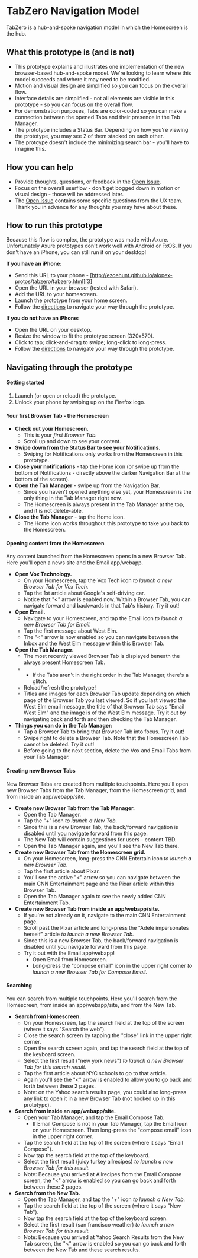 # TabZero Navigation Model

TabZero is a hub-and-spoke navigation model in which the Homescreen is the hub.


## What this prototype is (and is not)
* This prototype explains and illustrates one implementation of the new browser-based hub-and-spoke model. We're looking to learn where this model succeeds and where it may need to be modified.
* Motion and visual design are simplified so you can focus on the overall flow.
* Interface details are simplified - not all elements are visible in this prototype - so you can focus on the overall flow.
* For demonstration purposes, Tabs are color-coded so you can make a connection between the opened Tabs and their presence in the Tab Manager.
* The prototype includes a Status Bar. Depending on how you're viewing the prototype, you may see 2 of them stacked on each other.
* The protoype doesn't include the minimizing search bar - you'll have to imagine this.


## How you can help
* Provide thoughts, questions, or feedback in the [Open Issue][2].
* Focus on the overall userflow - don't get bogged down in motion or visual design - those will be addressed later.
* The [Open Issue][2] contains some specific questions from the UX team. Thank you in advance for any thoughts you may have about these. 


## How to run this prototype
Because this flow is complex, the prototype was made with Axure. Unfortunately Axure prototypes don't work well with Android or FxOS. If you don't have an iPhone, you can still run it on your desktop!

**If you have an iPhone:**
  * Send this URL to your phone - [http://ezoehunt.github.io/alopex-protos/tabzero/tabzero.html][3]
  * Open the URL in your browser (tested with Safari).
  * Add the URL to your homescreen.
  * Launch the prototype from your home screen.
  * Follow the <a href="#directions">directions</a> to navigate your way through the prototype.

**If you do not have an iPhone:** 
  * Open the URL on your desktop.
  * Resize the window to fit the prototype screen (320x570).
  * Click to tap; click-and-drag to swipe; long-click to long-press.
  * Follow the <a href="#directions">directions</a> to navigate your way through the prototype. 


## <a name="directions"></a>Navigating through the prototype

#### Getting started
1. Launch (or open or reload) the prototype.
2. Unlock your phone by swiping up on the Firefox logo.


#### Your first Browser Tab - the Homescreen
* **Check out your Homescreen.**
  * This is your *first Browser Tab.*
  * Scroll up and down to see your content.
* **Swipe down from the Status Bar to see your Notifications.**
  * Swiping for Notifications only works from the Homescreen in this prototype.
* **Close your notifications** - tap the Home icon (or swipe up from the bottom of Notifications - directly above the darker Navigation Bar at the bottom of the screen).
* **Open the Tab Manager** - swipe up from the Navigation Bar. 
  * Since you haven't opened anything else yet, your Homescreen is the only thing in the Tab Manager right now.
  * The Homescreen is always present in the Tab Manager at the top, and it is not delete-able.
* **Close the Tab Manager** - tap the Home icon.
  * The Home icon works throughout this prototype to take you back to the Homescreen.


#### Opening content from the Homescreen

Any content launched from the Homescreen opens in a new Browser Tab. Here you'll open a news site and the Email app/webapp.

* **Open Vox Technology.**
  * On your Homescreen, tap the Vox Tech icon *to launch a new Browser Tab for Vox Tech.*
  * Tap the 1st article about Google's self-driving car. 
  * Notice that "<" arrow is enabled now. Within a Browser Tab, you can navigate forward and backwards in that Tab's history. Try it out!
* **Open Email.**
  * Navigate to your Homescreen, and tap the Email icon *to launch a new Browser Tab for Email.*
  * Tap the first message about West Elm. 
  * The "<" arrow is now enabled so you can navigate between the Inbox and the West Elm message within this Browser Tab.
* **Open the Tab Manager.**
  * The most recently viewed Browser Tab is displayed beneath the always present Homescreen Tab.
  *   * If the Tabs aren't in the right order in the Tab Manager, there's a glitch.
  *   Reload/refresh the prototype!
  * Titles and images for each Browser Tab update depending on which page of the Browser Tab you last viewed. So if you last viewed the West Elm email message, the title of that Browser Tab says "Email West Elm" and the image is of the West Elm message. Try it out by navigating back and forth and then checking the Tab Manager.
* **Things you can do in the Tab Manager:**
  * Tap a Browser Tab to bring that Browser Tab into focus. Try it out!
  * Swipe right to delete a Browser Tab. Note that the Homescreen Tab cannot be deleted. Try it out!
  * Before going to the next section, delete the Vox and Email Tabs from your Tab Manager.


#### Creating new Browser Tabs

New Browser Tabs are created from multiple touchpoints. Here you'll open new Browser Tabs from the Tab Manager, from the Homescreen grid, and from inside an app/webapp/site.

* **Create new Browser Tab from the Tab Manager.**
  * Open the Tab Manager. 
  * Tap the "+" icon *to launch a New Tab.*
  * Since this is a new Browser Tab, the back/forward navigation is disabled until you navigate forward from this page.
  * The New Tab will contain suggestions for users - content TBD.
  * Open the Tab Manager again, and you'll see the New Tab there.
* **Create new Browser Tab from the Homescreen grid.**
  * On your Homescreen, long-press the CNN Entertain icon *to launch a new Browser Tab.*
  * Tap the first article about Pixar. 
  * You'll see the active "<" arrow so you can navigate between the main CNN Entertainment page and the Pixar article within this Browser Tab.
  * Open the Tab Manager again to see the newly added CNN Entertainment Tab.
* **Create new Browser Tab from inside an app/webapp/site.**
  * If you're not already on it, navigate to the main CNN Entertainment page.
  * Scroll past the Pixar article and long-press the "Adele impersonates herself" article *to launch a new Browser Tab.* 
  * Since this is a new Browser Tab, the back/forward navigation is disabled until you navigate forward from this page.
  * Try it out with the Email app/webapp! 
    * Open Email from Homescreen.
    * Long-press the "compose email" icon in the upper right corner *to launch a new Browser Tab for Compose Email.*


#### Searching

You can search from multiple touchpoints. Here you'll search from the Homescreen, from inside an app/webapp/site, and from the New Tab.

* **Search from Homescreen.**
  * On your Homescreen, tap the search field at the top of the screen (where it says "Search the web").
  * Close the search screen by tapping the "close" link in the upper right corner.
  * Open the search screen again, and tap the search field at the top of the keyboard screen. 
  * Select the first result ("new york news") *to launch a new Browser Tab for this search result.*
  * Tap the first article about NYC schools to go to that article. 
  * Again you'll see the "<" arrow is enabled to allow you to go back and forth between these 2 pages. 
  * Note: on the Yahoo search results page, you could also long-press any link to open it in a new Browser Tab (not hooked up in this prototype).
* **Search from inside an app/webapp/site.**
  * Open your Tab Manager, and tap the Email Compose Tab.
    * If Email Compose is not in your Tab Manager, tap the Email icon on your Homescreen. Then long-press the "compose email" icon in the upper right corner.
  * Tap the search field at the top of the screen (where it says "Email Compose").
  * Now tap the search field at the top of the keyboard.
  * Select the first result (juicy turkey allrecipes) *to launch a new Browser Tab for this result.*
  * Note: Because you arrived at Allrecipes from the Email Compose screen, the "<" arrow is enabled so you can go back and forth between these 2 pages.
* **Search from the New Tab.**
  * Open the Tab Manager, and tap the "+" icon *to launch a New Tab.*
  * Tap the search field at the top of the screen (where it says "New Tab").
  * Now tap the search field at the top of the keyboard screen.
  * Select the first result (san francisco weather) *to launch a new Browser Tab for this result.*
  * Note: Because you arrived at Yahoo Search Results from the New Tab screen, the "<" arrow is enabled so you can go back and forth between the New Tab and these search results.



[2]: https://github.com/fxos-product-design/alopex/issues/12
[3]: http://ezoehunt.github.io/alopex-protos/tabzero/tabzero.html
